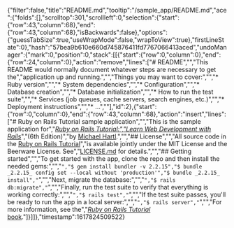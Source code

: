 {"filter":false,"title":"README.md","tooltip":"/sample_app/README.md","ace":{"folds":[],"scrolltop":301,"scrollleft":0,"selection":{"start":{"row":43,"column":68},"end":{"row":43,"column":68},"isBackwards":false},"options":{"guessTabSize":true,"useWrapMode":false,"wrapToView":true},"firstLineState":0},"hash":"57bea9b610e660d745876411fd7767066413aced","undoManager":{"mark":0,"position":0,"stack":[[{"start":{"row":0,"column":0},"end":{"row":24,"column":0},"action":"remove","lines":["# README","","This README would normally document whatever steps are necessary to get the","application up and running.","","Things you may want to cover:","","* Ruby version","","* System dependencies","","* Configuration","","* Database creation","","* Database initialization","","* How to run the test suite","","* Services (job queues, cache servers, search engines, etc.)","","* Deployment instructions","","* ...",""],"id":2},{"start":{"row":0,"column":0},"end":{"row":43,"column":68},"action":"insert","lines":["# Ruby on Rails Tutorial sample application","","This is the sample application for","[*Ruby on Rails Tutorial:","Learn Web Development with Rails*](https://www.railstutorial.org/)","(6th Edition)","by [Michael Hartl](https://www.michaelhartl.com/).","","## License","","All source code in the [Ruby on Rails Tutorial](https://www.railstutorial.org/)","is available jointly under the MIT License and the Beerware License. See","[LICENSE.md](LICENSE.md) for details.","","## Getting started","","To get started with the app, clone the repo and then install the needed gems:","","```","$ gem install bundler -v 2.2.15","$ bundle _2.2.15_ config set --local without 'production'","$ bundle _2.2.15_ install","```","","Next, migrate the database:","","```","$ rails db:migrate","```","","Finally, run the test suite to verify that everything is working correctly:","","```","$ rails test","```","","If the test suite passes, you'll be ready to run the app in a local server:","","```","$ rails server","```","","For more information, see the","[*Ruby on Rails Tutorial* book](https://www.railstutorial.org/book)."]}]]},"timestamp":1617824509522}